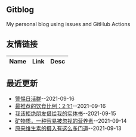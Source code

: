 ## Gitblog
My personal blog using issues and GitHub Actions
## 友情链接
| Name | Link | Desc | 
 | ---- | ---- | ---- |
## 最近更新
- [警惕日活群](https://github.com/nuanhuo17/HangDa-blog/issues/21)--2021-09-16
- [最推荐的饮食比例：2:1:1](https://github.com/nuanhuo17/HangDa-blog/issues/20)--2021-09-16
- [我该拒绝朋友借给我的实体书](https://github.com/nuanhuo17/HangDa-blog/issues/19)--2021-09-15
- [矿物质，一种容易被忽视的营养素](https://github.com/nuanhuo17/HangDa-blog/issues/18)--2021-09-14
- [原来维生素的摄入有这么多门道](https://github.com/nuanhuo17/HangDa-blog/issues/17)--2021-09-13
